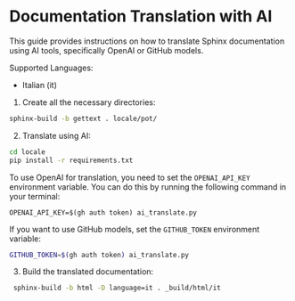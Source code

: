 # Documentation Translation with AI

This guide provides instructions on how to translate Sphinx documentation using AI tools, specifically OpenAI or GitHub models.

Supported Languages:
- Italian (it)

1. Create all the necessary directories:
```bash
sphinx-build -b gettext . locale/pot/
```
2. Translate using AI:
```bash
cd locale
pip install -r requirements.txt
```

To use OpenAI for translation, you need to set the `OPENAI_API_KEY` environment variable. You can do this by running the following command in your terminal:
```
OPENAI_API_KEY=$(gh auth token) ai_translate.py
```

If you want to use GitHub models, set the `GITHUB_TOKEN` environment variable:
```bash
GITHUB_TOKEN=$(gh auth token) ai_translate.py
```
3. Build the translated documentation:
```bash
 sphinx-build -b html -D language=it . _build/html/it
```